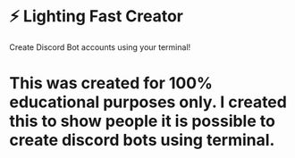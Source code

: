 # ⚡ Lighting Fast Creator
Create Discord Bot accounts using your terminal!

# This was created for 100% educational purposes only. I created this to show people it is possible to create discord bots using terminal.
